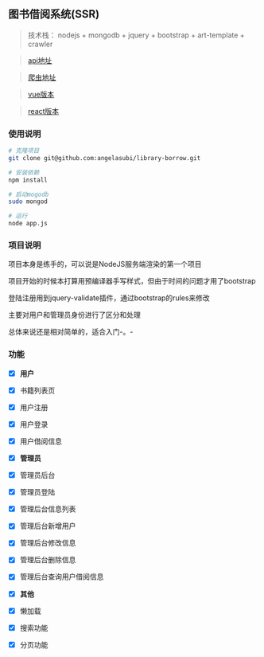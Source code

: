 ##  图书借阅系统(SSR)

> 技术栈： nodejs + mongodb + jquery + bootstrap + art-template + crawler

> [api地址](https://github.com/angelasubi/node-book-api)  

> [爬虫地址]() 

> [vue版本]()  

> [react版本]()

### 使用说明

``` bash
# 克隆项目
git clone git@github.com:angelasubi/library-borrow.git

# 安装依赖
npm install

# 启动mogodb
sudo mongod

# 运行
node app.js

```

### 项目说明  

项目本身是练手的，可以说是NodeJS服务端渲染的第一个项目  

项目开始的时候本打算用预编译器手写样式，但由于时间的问题才用了bootstrap  

登陆注册用到jquery-validate插件，通过bootstrap的rules来修改

主要对用户和管理员身份进行了区分和处理

总体来说还是相对简单的，适合入门-。-

### 功能  

- [x] **用户**
- [x] 书籍列表页
- [x] 用户注册
- [x] 用户登录
- [x] 用户借阅信息

- [x] **管理员**
- [x] 管理员后台
- [x] 管理员登陆
- [x] 管理后台信息列表
- [x] 管理后台新增用户
- [x] 管理后台修改信息
- [x] 管理后台删除信息
- [x] 管理后台查询用户借阅信息

- [x] **其他**
- [x] 懒加载
- [x] 搜索功能
- [x] 分页功能 
